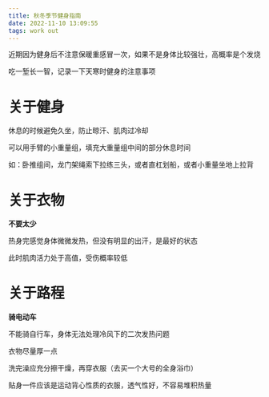 ```yaml
---
title: 秋冬季节健身指南
date: 2022-11-10 13:09:55
tags: work out
---
```


近期因为健身后不注意保暖重感冒一次，如果不是身体比较强壮，高概率是个发烧

吃一堑长一智，记录一下天寒时健身的注意事项



# 关于健身

休息的时候避免久坐，防止晾汗、肌肉过冷却

可以用手臂的小重量组，填充大重量组中间的部分休息时间

如：卧推组间，龙门架绳索下拉练三头，或者直杠划船，或者小重量坐地上拉背



# 关于衣物

**不要太少**

热身完感觉身体微微发热，但没有明显的出汗，是最好的状态

此时肌肉活力处于高值，受伤概率较低



# 关于路程

**骑电动车**

不能骑自行车，身体无法处理冷风下的二次发热问题

衣物尽量厚一点

洗完澡应充分擦干燥，再穿衣服（去买一个大号的全身浴巾）

贴身一件应该是运动背心性质的衣服，透气性好，不容易堆积热量